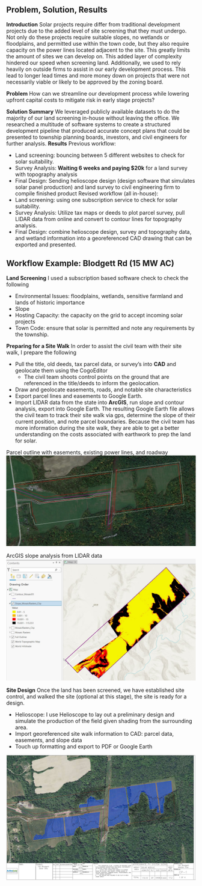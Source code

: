 ## Problem, Solution, Results

__Introduction__
Solar projects require differ from traditional development projects due to the added level of site screening that they must undergo. Not only do these projects require suitable slopes, no wetlands or floodplains, and permitted use within the town code, but they also require capacity on the power lines located adjacent to the site. This greatly limits the amount of sites we can develop on.
This added layer of complexity hindered our speed when screening land. Additionally, we used to rely heavily on outside firms to assist in our early development process. This lead to longer lead times and more money down on projects that were not necessarily viable or likely to be approved by the zoning board.

__Problem__
How can we streamline our development process while lowering upfront capital costs to mitigate risk in early stage projects?

__Solution Summary__
We leveraged publicly available datasets to do the majority of our land screening in-house without leaving the office. We researched a multitude of software systems to create a structured development pipeline that produced accurate concept plans that could be presented to township planning boards, investors, and civil engineers for further analysis.
__Results__
Previous workflow:
- Land screening: bouncing between 5 different websites to check for solar suitability.
- Survey Analysis: __Waiting 6 weeks and paying $20k__ for a land survey with topography analysis
- Final Design: Sending helioscope design (design software that simulates solar panel production) and land survey to civil engineering firm to compile finished product
Revised workflow (all in-house):
- Land screening: using one subscription service to check for solar suitability.
- Survey Analysis: Utilize tax maps or deeds to plot parcel survey, pull LIDAR data from online and convert to contour lines for topography analysis.
- Final Design: combine helioscope design, survey and topography data, and wetland information into a georeferenced CAD drawing that can be exported and presented.


## Workflow Example: Blodgett Rd (15 MW AC)
__Land Screening__
I used a subscription based software check to check the following
- Environmental Issues: floodplains, wetlands, sensitive farmland and lands of historic importance
-  Slope
- Hosting Capacity: the capacity on the grid to accept incoming solar projects
- Town Code: ensure that solar is permitted and note any requirements by the township.

__Preparing for a Site Walk__
In order to assist the civil team with their site walk, I prepare the following
- Pull the title, old deeds, tax parcel data, or survey’s into __CAD__ and geolocate them using the CogoEditor
    - The civil team shoots control points on the ground that are referenced in the title/deeds to inform the geolocation.
- Draw and geolocate easements, roads, and notable site characteristics
- Export parcel lines and easements to Google Earth.
- Import LIDAR data from the state into __ArcGIS__, run slope and contour analysis, export into Google Earth.
The resulting Google Earth file allows the civil team to track their site walk via gps, determine the slope of their current position, and note parcel boundaries. Because the civil team has more information during the site walk, they are able to get a better understanding on the costs associated with earthwork to prep the land for solar.

Parcel outline with easements, existing power lines, and roadway
<img src="active_solar/google_outline.JPG?raw=true"/>

ArcGIS slope analysis from LIDAR data
<img src="active_solar/slope analysis.JPG?raw=true"/>




__Site Design__
Once the land has been screened, we have established site control, and walked the site (optional at this stage), the site is ready for a design.
- Helioscope: I use Helioscope to lay out a preliminary design and simulate the production of the field given shading from the surrounding area.
- Import georeferenced site walk information to CAD: parcel data, easements, and slope data
- Touch up formatting and export to PDF or Google Earth


<img src="active_solar/blodgett_site_design.JPG?raw=true"/>
